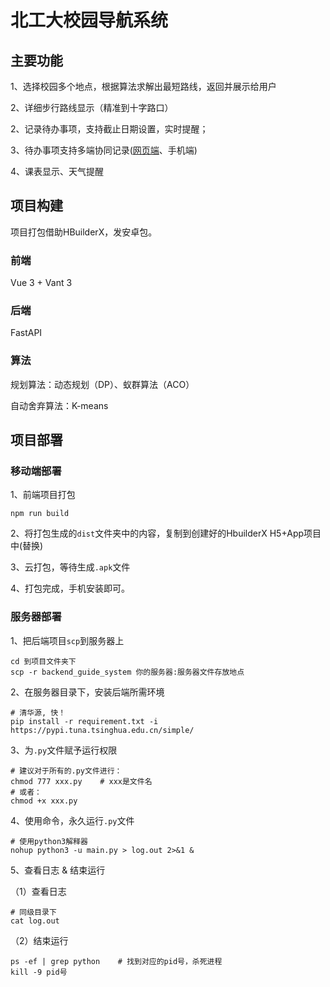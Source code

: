 # 北工大校园导航系统

## 主要功能

1、选择校园多个地点，根据算法求解出最短路线，返回并展示给用户

2、详细步行路线显示（精准到十字路口）

2、记录待办事项，支持截止日期设置，实时提醒；

3、待办事项支持多端协同记录([网页端](http://152.136.154.181:4547/todo/login)、手机端)

4、课表显示、天气提醒

## 项目构建

项目打包借助HBuilderX，发安卓包。

### 前端

Vue 3 + Vant 3

### 后端

FastAPI

### 算法

规划算法：动态规划（DP）、蚁群算法（ACO）

自动舍弃算法：K-means

## 项目部署

### 移动端部署

1、前端项目打包

```shell
npm run build
```

2、将打包生成的`dist`文件夹中的内容，复制到创建好的HbuilderX H5+App项目中(替换)

3、云打包，等待生成`.apk`文件

4、打包完成，手机安装即可。

### 服务器部署

1、把后端项目`scp`到服务器上

```shell
cd 到项目文件夹下
scp -r backend_guide_system 你的服务器:服务器文件存放地点
```

2、在服务器目录下，安装后端所需环境

```shell
# 清华源, 快！
pip install -r requirement.txt -i https://pypi.tuna.tsinghua.edu.cn/simple/
```

3、为`.py`文件赋予运行权限

```shell
# 建议对于所有的.py文件进行：
chmod 777 xxx.py	# xxx是文件名
# 或者：
chmod +x xxx.py
```

4、使用命令，永久运行`.py`文件

```shell
# 使用python3解释器
nohup python3 -u main.py > log.out 2>&1 &
```

5、查看日志 & 结束运行

（1）查看日志

```shell
# 同级目录下
cat log.out
```

（2）结束运行

```shell
ps -ef | grep python	# 找到对应的pid号，杀死进程
kill -9 pid号
```

